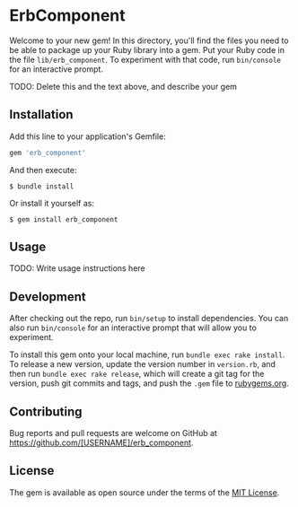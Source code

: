 # ErbComponent

Welcome to your new gem! In this directory, you'll find the files you need to be able to package up your Ruby library into a gem. Put your Ruby code in the file `lib/erb_component`. To experiment with that code, run `bin/console` for an interactive prompt.

TODO: Delete this and the text above, and describe your gem

## Installation

Add this line to your application's Gemfile:

```ruby
gem 'erb_component'
```

And then execute:

    $ bundle install

Or install it yourself as:

    $ gem install erb_component

## Usage

TODO: Write usage instructions here

## Development

After checking out the repo, run `bin/setup` to install dependencies. You can also run `bin/console` for an interactive prompt that will allow you to experiment.

To install this gem onto your local machine, run `bundle exec rake install`. To release a new version, update the version number in `version.rb`, and then run `bundle exec rake release`, which will create a git tag for the version, push git commits and tags, and push the `.gem` file to [rubygems.org](https://rubygems.org).

## Contributing

Bug reports and pull requests are welcome on GitHub at https://github.com/[USERNAME]/erb_component.


## License

The gem is available as open source under the terms of the [MIT License](https://opensource.org/licenses/MIT).
